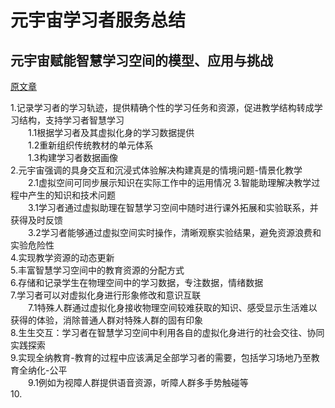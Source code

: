 # 元宇宙学习者服务总结
## 元宇宙赋能智慧学习空间的模型、应用与挑战
[原文章](元宇宙赋能智慧学习空间的模型、应用与挑战.pdf)

1.记录学习者的学习轨迹，提供精确个性的学习任务和资源，促进教学结构转成学习结构，支持学习者智慧学习  
　　1.1根据学习者及其虚拟化身的学习数据提供  
　　1.2重新组织传统教材的单元体系  
　　1.3构建学习者数据画像  
2.元宇宙强调的具身交互和沉浸式体验解决构建真是的情境问题-情景化教学  
　　2.1虚拟空间可同步展示知识在实际工作中的运用情况
3.智能助理解决教学过程中产生的知识和技术问题  
　　3.1学习者通过虚拟助理在智慧学习空间中随时进行课外拓展和实验联系，并获得及时反馈  
　　3.2学习者能够通过虚拟空间实时操作，清晰观察实验结果，避免资源浪费和实验危险性  
4.实现教学资源的动态更新  
5.丰富智慧学习空间中的教育资源的分配方式  
6.存储和记录学生在物理空间中的学习数据，专注数据，情绪数据  
7.学习者可以对虚拟化身进行形象修改和意识互联  
　　7.1特殊人群通过虚拟化身接收物理空间较难获取的知识、感受显示生活难以获得的体验，消除普通人群对特殊人群的固有印象  
8.生生交互：学习者在智慧学习空间中利用各自的虚拟化身进行的社会交往、协同实践探索  
9.实现全纳教育-教育的过程中应该满足全部学习者的需要，包括学习场地乃至教育全纳化-公平  
　　9.1例如为视障人群提供语音资源，听障人群多手势触碰等  
10.



  

